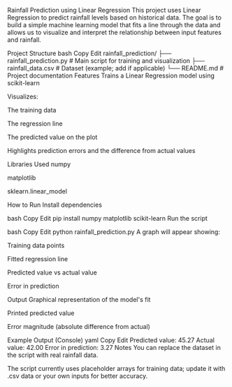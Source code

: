 Rainfall Prediction using Linear Regression
This project uses Linear Regression to predict rainfall levels based on historical data. The goal is to build a simple machine learning model that fits a line through the data and allows us to visualize and interpret the relationship between input features and rainfall.

Project Structure
bash
Copy
Edit
rainfall_prediction/
├── rainfall_prediction.py  # Main script for training and visualization
├── rainfall_data.csv       # Dataset (example; add if applicable)
└── README.md               # Project documentation
Features
Trains a Linear Regression model using scikit-learn

Visualizes:

The training data

The regression line

The predicted value on the plot

Highlights prediction errors and the difference from actual values

Libraries Used
numpy

matplotlib

sklearn.linear_model

How to Run
Install dependencies

bash
Copy
Edit
pip install numpy matplotlib scikit-learn
Run the script

bash
Copy
Edit
python rainfall_prediction.py
A graph will appear showing:

Training data points

Fitted regression line

Predicted value vs actual value

Error in prediction

Output
Graphical representation of the model's fit

Printed predicted value

Error magnitude (absolute difference from actual)

Example Output (Console)
yaml
Copy
Edit
Predicted value: 45.27
Actual value: 42.00
Error in prediction: 3.27
Notes
You can replace the dataset in the script with real rainfall data.

The script currently uses placeholder arrays for training data; update it with .csv data or your own inputs for better accuracy.
